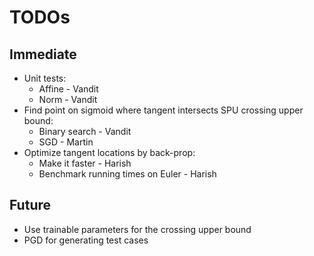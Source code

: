# TODOs

## Immediate
* Unit tests:
  - Affine - Vandit
  - Norm - Vandit
* Find point on sigmoid where tangent intersects SPU crossing upper bound:
  - Binary search - Vandit
  - SGD - Martin
* Optimize tangent locations by back-prop:
  - Make it faster - Harish
  - Benchmark running times on Euler - Harish

## Future
* Use trainable parameters for the crossing upper bound
* PGD for generating test cases
